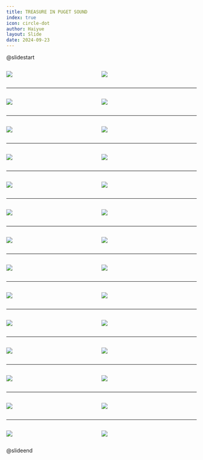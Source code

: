 ```yaml
---
title: TREASURE IN PUGET SOUND
index: true
icon: circle-dot
author: Haiyue
layout: Slide
date: 2024-09-23
---
```

 
@slidestart

<div style="display:flex">
<div style="flex:1">

![](https://raw.githubusercontent.com/yclord/reading/refs/heads/master/english/Level-V/TREASURE%20IN%20PUGET%20SOUND/001.webp)
</div>
<div style="flex:1">

![](https://raw.githubusercontent.com/yclord/reading/refs/heads/master/english/Level-V/TREASURE%20IN%20PUGET%20SOUND/002.webp)
</div>
</div>

---

<div style="display:flex">
<div style="flex:1">

![](https://raw.githubusercontent.com/yclord/reading/refs/heads/master/english/Level-V/TREASURE%20IN%20PUGET%20SOUND/003.webp)
</div>
<div style="flex:1">

![](https://raw.githubusercontent.com/yclord/reading/refs/heads/master/english/Level-V/TREASURE%20IN%20PUGET%20SOUND/004.webp)
</div>
</div>

---

<div style="display:flex">
<div style="flex:1">

![](https://raw.githubusercontent.com/yclord/reading/refs/heads/master/english/Level-V/TREASURE%20IN%20PUGET%20SOUND/005.webp)
</div>
<div style="flex:1">

![](https://raw.githubusercontent.com/yclord/reading/refs/heads/master/english/Level-V/TREASURE%20IN%20PUGET%20SOUND/006.webp)
</div>
</div>

---

<div style="display:flex">
<div style="flex:1">

![](https://raw.githubusercontent.com/yclord/reading/refs/heads/master/english/Level-V/TREASURE%20IN%20PUGET%20SOUND/007.webp)
</div>
<div style="flex:1">

![](https://raw.githubusercontent.com/yclord/reading/refs/heads/master/english/Level-V/TREASURE%20IN%20PUGET%20SOUND/008.webp)
</div>
</div>

---

<div style="display:flex">
<div style="flex:1">

![](https://raw.githubusercontent.com/yclord/reading/refs/heads/master/english/Level-V/TREASURE%20IN%20PUGET%20SOUND/009.webp)
</div>
<div style="flex:1">

![](https://raw.githubusercontent.com/yclord/reading/refs/heads/master/english/Level-V/TREASURE%20IN%20PUGET%20SOUND/010.webp)
</div>
</div>

---

<div style="display:flex">
<div style="flex:1">

![](https://raw.githubusercontent.com/yclord/reading/refs/heads/master/english/Level-V/TREASURE%20IN%20PUGET%20SOUND/011.webp)
</div>
<div style="flex:1">

![](https://raw.githubusercontent.com/yclord/reading/refs/heads/master/english/Level-V/TREASURE%20IN%20PUGET%20SOUND/012.webp)
</div>
</div>

---

<div style="display:flex">
<div style="flex:1">

![](https://raw.githubusercontent.com/yclord/reading/refs/heads/master/english/Level-V/TREASURE%20IN%20PUGET%20SOUND/013.webp)
</div>
<div style="flex:1">

![](https://raw.githubusercontent.com/yclord/reading/refs/heads/master/english/Level-V/TREASURE%20IN%20PUGET%20SOUND/014.webp)
</div>
</div>

---

<div style="display:flex">
<div style="flex:1">

![](https://raw.githubusercontent.com/yclord/reading/refs/heads/master/english/Level-V/TREASURE%20IN%20PUGET%20SOUND/015.webp)
</div>
<div style="flex:1">

![](https://raw.githubusercontent.com/yclord/reading/refs/heads/master/english/Level-V/TREASURE%20IN%20PUGET%20SOUND/016.webp)
</div>
</div>

---

<div style="display:flex">
<div style="flex:1">

![](https://raw.githubusercontent.com/yclord/reading/refs/heads/master/english/Level-V/TREASURE%20IN%20PUGET%20SOUND/017.webp)
</div>
<div style="flex:1">

![](https://raw.githubusercontent.com/yclord/reading/refs/heads/master/english/Level-V/TREASURE%20IN%20PUGET%20SOUND/018.webp)
</div>
</div>

---

<div style="display:flex">
<div style="flex:1">

![](https://raw.githubusercontent.com/yclord/reading/refs/heads/master/english/Level-V/TREASURE%20IN%20PUGET%20SOUND/019.webp)
</div>
<div style="flex:1">

![](https://raw.githubusercontent.com/yclord/reading/refs/heads/master/english/Level-V/TREASURE%20IN%20PUGET%20SOUND/020.webp)
</div>
</div>

---

<div style="display:flex">
<div style="flex:1">

![](https://raw.githubusercontent.com/yclord/reading/refs/heads/master/english/Level-V/TREASURE%20IN%20PUGET%20SOUND/021.webp)
</div>
<div style="flex:1">

![](https://raw.githubusercontent.com/yclord/reading/refs/heads/master/english/Level-V/TREASURE%20IN%20PUGET%20SOUND/022.webp)
</div>
</div>

---

<div style="display:flex">
<div style="flex:1">

![](https://raw.githubusercontent.com/yclord/reading/refs/heads/master/english/Level-V/TREASURE%20IN%20PUGET%20SOUND/023.webp)
</div>
<div style="flex:1">

![](https://raw.githubusercontent.com/yclord/reading/refs/heads/master/english/Level-V/TREASURE%20IN%20PUGET%20SOUND/024.webp)
</div>
</div>

---

<div style="display:flex">
<div style="flex:1">

![](https://raw.githubusercontent.com/yclord/reading/refs/heads/master/english/Level-V/TREASURE%20IN%20PUGET%20SOUND/025.webp)
</div>
<div style="flex:1">

![](https://raw.githubusercontent.com/yclord/reading/refs/heads/master/english/Level-V/TREASURE%20IN%20PUGET%20SOUND/026.webp)
</div>
</div>

---

<div style="display:flex">
<div style="flex:1">

![](https://raw.githubusercontent.com/yclord/reading/refs/heads/master/english/Level-V/TREASURE%20IN%20PUGET%20SOUND/027.webp)
</div>
<div style="flex:1">

![](https://raw.githubusercontent.com/yclord/reading/refs/heads/master/english/Level-V/TREASURE%20IN%20PUGET%20SOUND/028.webp)
</div>
</div>

@slideend